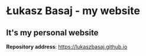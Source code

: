 # Łukasz Basaj - my website
## It's my personal website

**Repository address**: https://lukaszbasaj.github.io
